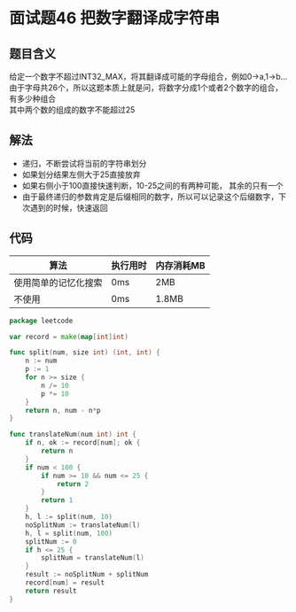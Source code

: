 # 面试题46 把数字翻译成字符串

## 题目含义
给定一个数字不超过INT32_MAX，将其翻译成可能的字母组合，例如0->a,1->b...<br/>
由于字母共26个，所以这题本质上就是问，将数字分成1个或者2个数字的组合，有多少种组合<br/>
其中两个数的组成的数字不能超过25

## 解法
- 递归，不断尝试将当前的字符串划分
- 如果划分结果左侧大于25直接放弃
- 如果右侧小于100直接快速判断，10-25之间的有两种可能， 其余的只有一个
- 由于最终递归的参数肯定是后缀相同的数字，所以可以记录这个后缀数字，下次遇到的时候，快速返回

## 代码

| 算法 | 执行用时 | 内存消耗MB |
| ---- | -------- | ---------  |
| 使用简单的记忆化搜索 | 0ms | 2MB |
| 不使用 | 0ms | 1.8MB |

```go
package leetcode

var record = make(map[int]int)

func split(num, size int) (int, int) {
	n := num
	p := 1
	for n >= size {
		n /= 10
		p *= 10
	}
	return n, num - n*p
}

func translateNum(num int) int {
	if n, ok := record[num]; ok {
		return n
	}
	if num < 100 {
		if num >= 10 && num <= 25 {
			return 2
		}
		return 1
	}
	h, l := split(num, 10)
	noSplitNum := translateNum(l)
	h, l = split(num, 100)
	splitNum := 0
	if h <= 25 {
		splitNum = translateNum(l)
	}
	result := noSplitNum + splitNum
	record[num] = result
	return result
}

```
